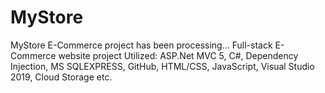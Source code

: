 # MyStore
MyStore E-Commerce project has been processing...
Full-stack E-Commerce website project
Utilized: ASP.Net MVC 5, C#, Dependency Injection, MS SQLEXPRESS, GitHub, HTML/CSS, JavaScript, Visual Studio 2019, Cloud Storage etc.
